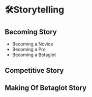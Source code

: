 # 🛠<dev>Storytelling</dev>

## Becoming Story

- Becoming a Novice
- Becoming a Pro
- Becoming a Betaglot

## Competitive Story

## Making Of Betaglot Story
